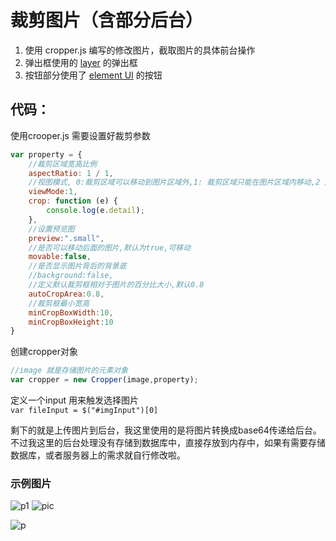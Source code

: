 # 裁剪图片（含部分后台）
1. 使用 cropper.js 编写的修改图片，截取图片的具体前台操作
2. 弹出框使用的 [layer]() 的弹出框
3. 按钮部分使用了 [element UI](https://element.eleme.cn/#/zh-CN/component/installation "element UI 官网") 的按钮 

## 代码：
使用crooper.js 需要设置好裁剪参数
```js
var property = {
	//裁剪区域宽高比例
	aspectRatio: 1 / 1,
	//视图模式, 0:裁剪区域可以移动到图片区域外,1: 裁剪区域只能在图片区域内移动,2 图片不铺满整个最外层区域,3 图片铺满整个最外层区域
	viewMode:1,
	crop: function (e) {
		console.log(e.detail);
	},
	//设置预览图
	preview:".small",
	//是否可以移动后面的图片,默认为true,可移动
	movable:false,
	//是否显示图片背后的背景底
	//background:false,
	//定义默认裁剪框相对于图片的百分比大小,默认0.8
	autoCropArea:0.8,
	//裁剪框最小宽高
	minCropBoxWidth:10,
	minCropBoxHeight:10
}
```

创建cropper对象
```js
//image 就是存储图片的元素对象
var cropper = new Cropper(image,property);
```
定义一个input 用来触发选择图片  
`var fileInput = $("#imgInput")[0]`

剩下的就是上传图片到后台，我这里使用的是将图片转换成base64传递给后台。  
不过我这里的后台处理没有存储到数据库中，直接存放到内存中，如果有需要存储数据库，或者服务器上的需求就自行修改啦。

### 示例图片
![p1](https://note.youdao.com/yws/public/resource/88794c411f68a1e039f9311f5df4af61/xmlnote/9B4C93406E0F4371A61DE0EF282E4F24/2635)
![pic](https://note.youdao.com/yws/public/resource/88794c411f68a1e039f9311f5df4af61/xmlnote/09A147489637497380227BC357B4A2A0/2640 "裁剪")  

![p](https://gitee.com/gitee_fanjunyang/JueJin/raw/master/images/Vue_生命周期函数_1.jpg "图片")




